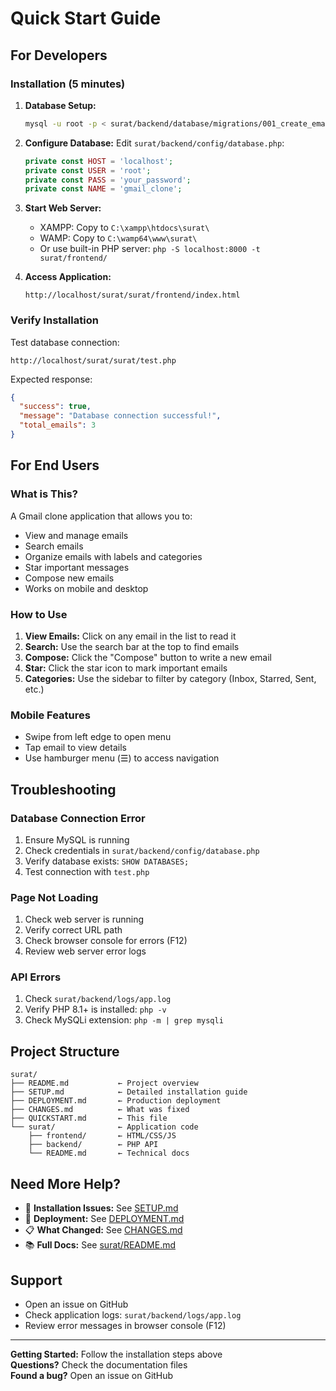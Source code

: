 # Quick Start Guide

## For Developers

### Installation (5 minutes)

1. **Database Setup:**
   ```bash
   mysql -u root -p < surat/backend/database/migrations/001_create_emails_table.sql
   ```

2. **Configure Database:**
   Edit `surat/backend/config/database.php`:
   ```php
   private const HOST = 'localhost';
   private const USER = 'root';
   private const PASS = 'your_password';
   private const NAME = 'gmail_clone';
   ```

3. **Start Web Server:**
   - XAMPP: Copy to `C:\xampp\htdocs\surat\`
   - WAMP: Copy to `C:\wamp64\www\surat\`
   - Or use built-in PHP server: `php -S localhost:8000 -t surat/frontend/`

4. **Access Application:**
   ```
   http://localhost/surat/surat/frontend/index.html
   ```

### Verify Installation

Test database connection:
```
http://localhost/surat/surat/test.php
```

Expected response:
```json
{
  "success": true,
  "message": "Database connection successful!",
  "total_emails": 3
}
```

## For End Users

### What is This?

A Gmail clone application that allows you to:
- View and manage emails
- Search emails
- Organize emails with labels and categories
- Star important messages
- Compose new emails
- Works on mobile and desktop

### How to Use

1. **View Emails:** Click on any email in the list to read it
2. **Search:** Use the search bar at the top to find emails
3. **Compose:** Click the "Compose" button to write a new email
4. **Star:** Click the star icon to mark important emails
5. **Categories:** Use the sidebar to filter by category (Inbox, Starred, Sent, etc.)

### Mobile Features

- Swipe from left edge to open menu
- Tap email to view details
- Use hamburger menu (☰) to access navigation

## Troubleshooting

### Database Connection Error

1. Ensure MySQL is running
2. Check credentials in `surat/backend/config/database.php`
3. Verify database exists: `SHOW DATABASES;`
4. Test connection with `test.php`

### Page Not Loading

1. Check web server is running
2. Verify correct URL path
3. Check browser console for errors (F12)
4. Review web server error logs

### API Errors

1. Check `surat/backend/logs/app.log`
2. Verify PHP 8.1+ is installed: `php -v`
3. Check MySQLi extension: `php -m | grep mysqli`

## Project Structure

```
surat/
├── README.md           ← Project overview
├── SETUP.md            ← Detailed installation guide
├── DEPLOYMENT.md       ← Production deployment
├── CHANGES.md          ← What was fixed
├── QUICKSTART.md       ← This file
└── surat/              ← Application code
    ├── frontend/       ← HTML/CSS/JS
    ├── backend/        ← PHP API
    └── README.md       ← Technical docs
```

## Need More Help?

- 📖 **Installation Issues:** See [SETUP.md](SETUP.md)
- 🚀 **Deployment:** See [DEPLOYMENT.md](DEPLOYMENT.md)
- 📋 **What Changed:** See [CHANGES.md](CHANGES.md)
- 📚 **Full Docs:** See [surat/README.md](surat/README.md)

## Support

- Open an issue on GitHub
- Check application logs: `surat/backend/logs/app.log`
- Review error messages in browser console (F12)

---

**Getting Started:** Follow the installation steps above  
**Questions?** Check the documentation files  
**Found a bug?** Open an issue on GitHub
